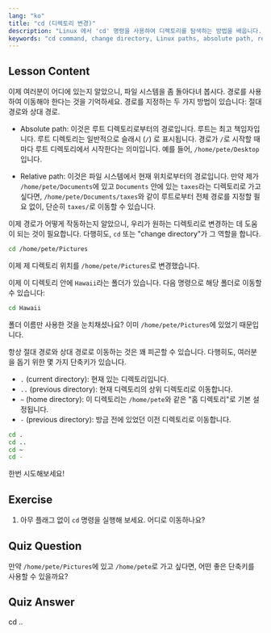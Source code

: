 ```yaml
---
lang: "ko"
title: "cd (디렉토리 변경)"
description: "Linux 에서 'cd' 명령을 사용하여 디렉토리를 탐색하는 방법을 배웁니다. 절대 경로, 상대 경로 및 유용한 단축키를 이해합니다. Linux 여정을 시작하세요!"
keywords: "cd command, change directory, Linux paths, absolute path, relative path, Linux tutorial, beginner Linux, Linux navigation"
---
```


## Lesson Content

이제 여러분이 어디에 있는지 알았으니, 파일 시스템을 좀 돌아다녀 봅시다. 경로를 사용하여 이동해야 한다는 것을 기억하세요. 경로를 지정하는 두 가지 방법이 있습니다: 절대 경로와 상대 경로.

- Absolute path: 이것은 루트 디렉토리로부터의 경로입니다. 루트는 최고 책임자입니다. 루트 디렉토리는 일반적으로 슬래시 (`/`) 로 표시됩니다. 경로가 `/`로 시작할 때마다 루트 디렉토리에서 시작한다는 의미입니다. 예를 들어, `/home/pete/Desktop`입니다.

- Relative path: 이것은 파일 시스템에서 현재 위치로부터의 경로입니다. 만약 제가 `/home/pete/Documents`에 있고 `Documents` 안에 있는 `taxes`라는 디렉토리로 가고 싶다면, `/home/pete/Documents/taxes`와 같이 루트로부터 전체 경로를 지정할 필요 없이, 단순히 `taxes/`로 이동할 수 있습니다.

이제 경로가 어떻게 작동하는지 알았으니, 우리가 원하는 디렉토리로 변경하는 데 도움이 되는 것이 필요합니다. 다행히도, `cd` 또는 "change directory"가 그 역할을 합니다.

```bash
cd /home/pete/Pictures
```

이제 제 디렉토리 위치를 `/home/pete/Pictures`로 변경했습니다.

이제 이 디렉토리 안에 `Hawaii`라는 폴더가 있습니다. 다음 명령으로 해당 폴더로 이동할 수 있습니다:

```bash
cd Hawaii
```

폴더 이름만 사용한 것을 눈치채셨나요? 이미 `/home/pete/Pictures`에 있었기 때문입니다.

항상 절대 경로와 상대 경로로 이동하는 것은 꽤 피곤할 수 있습니다. 다행히도, 여러분을 돕기 위한 몇 가지 단축키가 있습니다.

- `.` (current directory): 현재 있는 디렉토리입니다.
- `..` (previous directory): 현재 디렉토리의 상위 디렉토리로 이동합니다.
- `~` (home directory): 이 디렉토리는 `/home/pete`와 같은 "홈 디렉토리"로 기본 설정됩니다.
- `-` (previous directory): 방금 전에 있었던 이전 디렉토리로 이동합니다.

```bash
cd .
cd ..
cd ~
cd -
```

한번 시도해보세요!

## Exercise

1. 아무 플래그 없이 `cd` 명령을 실행해 보세요. 어디로 이동하나요?

## Quiz Question

만약 `/home/pete/Pictures`에 있고 `/home/pete`로 가고 싶다면, 어떤 좋은 단축키를 사용할 수 있을까요?

## Quiz Answer

cd ..
